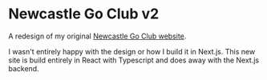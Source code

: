 # Newcastle Go Club v2

A redesign of my original [Newcastle Go Club website](https://github.com/Rob-Manders/newcastle-go-club).

I wasn't entirely happy with the design or how I build it in Next.js. This new site is build entirely in React with Typescript and does away with the Next.js backend.
